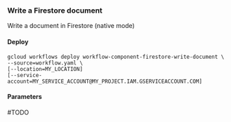 ### Write a Firestore document

Write a document in Firestore (native mode)

#### Deploy

```
gcloud workflows deploy workflow-component-firestore-write-document \
--source=workflow.yaml \ 
[--location=MY_LOCATION]
[--service-account=MY_SERVICE_ACCOUNT@MY_PROJECT.IAM.GSERVICEACCOUNT.COM]
```

#### Parameters

#TODO
